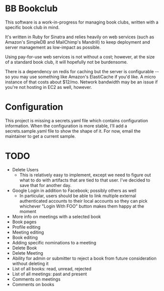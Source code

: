 # BB Bookclub

This software is a work-in-progress for managing book clubs, written with a specific book club in mind. 

It's written in Ruby for Sinatra and relies heavily on web services (such as Amazon's SimpleDB and MailChimp's Mandrill) to keep deployment and server management as low-impact as possible.

Using pay-for-use web services is not without a cost; however, at the size of a standard book club, it will hopefully not be burdensome. 

There is a dependency on redis for caching but the server is configurable -- so you may use something like Amazon's ElastiCache if you'd like. A micro instance of that costs about $12/mo. Network bandwidth may be an issue if you're not hosting in EC2 as well, however. 

# Configuration
This project is missing a secrets.yaml file which contains configuration information. When the configuration is more stable, I'll add a secrets.sample.yaml file to show the shape of it. 
For now, email the maintainer to get a current sample.

# TODO

* Delete Users
	* This is relatively easy to implement, except we need to figure out what to do with artifacts that are tied to that user. I've decided to save that for another day.
* Google Login in addition to Facebook; possibly others as well
	* In particular, users should be able to link multiple external authenticated accounts to their local accounts so they can pick whichever "Login With FOO" button makes them happy at the moment
* More info on meetings with a selected book
* Book pages
* Profile editing
* Meeting editing
* Book editing
* Adding specific nominations to a meeting
* Delete Book
* Delete Meeting
* Ability for admin or submitter to reject a book from future consideration without deleting it
* List of all books: read, unread, rejected
* List of all meetings: past and present
* Comments on meetings
* Comments on books